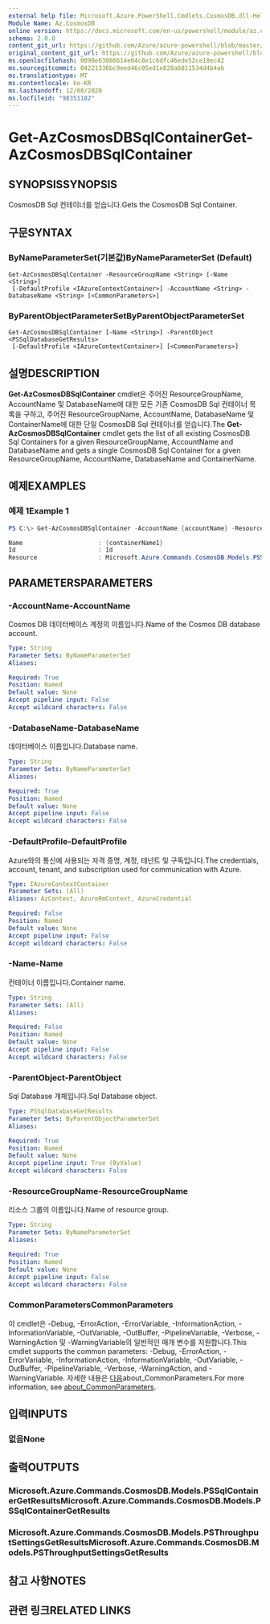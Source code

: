 ```yaml
---
external help file: Microsoft.Azure.PowerShell.Cmdlets.CosmosDB.dll-Help.xml
Module Name: Az.CosmosDB
online version: https://docs.microsoft.com/en-us/powershell/module/az.cosmosdb/get-azcosmosdbsqlcontainer
schema: 2.0.0
content_git_url: https://github.com/Azure/azure-powershell/blob/master/src/CosmosDB/CosmosDB/help/Get-AzCosmosDBSqlContainer.md
original_content_git_url: https://github.com/Azure/azure-powershell/blob/master/src/CosmosDB/CosmosDB/help/Get-AzCosmosDBSqlContainer.md
ms.openlocfilehash: 0090e63086614e64c8e1c6dfc46ede52ce18ec42
ms.sourcegitcommit: 04221336bc9eed46c05ed1e828a6811534d4b4ab
ms.translationtype: MT
ms.contentlocale: ko-KR
ms.lasthandoff: 12/08/2020
ms.locfileid: "98351182"
---
```

# <span data-ttu-id="b22c2-101">Get-AzCosmosDBSqlContainer</span><span class="sxs-lookup"><span data-stu-id="b22c2-101">Get-AzCosmosDBSqlContainer</span></span>

## <span data-ttu-id="b22c2-102">SYNOPSIS</span><span class="sxs-lookup"><span data-stu-id="b22c2-102">SYNOPSIS</span></span>
<span data-ttu-id="b22c2-103">CosmosDB Sql 컨테이너를 얻습니다.</span><span class="sxs-lookup"><span data-stu-id="b22c2-103">Gets the CosmosDB Sql Container.</span></span>

## <span data-ttu-id="b22c2-104">구문</span><span class="sxs-lookup"><span data-stu-id="b22c2-104">SYNTAX</span></span>

### <span data-ttu-id="b22c2-105">ByNameParameterSet(기본값)</span><span class="sxs-lookup"><span data-stu-id="b22c2-105">ByNameParameterSet (Default)</span></span>
```
Get-AzCosmosDBSqlContainer -ResourceGroupName <String> [-Name <String>]
 [-DefaultProfile <IAzureContextContainer>] -AccountName <String> -DatabaseName <String> [<CommonParameters>]
```

### <span data-ttu-id="b22c2-106">ByParentObjectParameterSet</span><span class="sxs-lookup"><span data-stu-id="b22c2-106">ByParentObjectParameterSet</span></span>
```
Get-AzCosmosDBSqlContainer [-Name <String>] -ParentObject <PSSqlDatabaseGetResults>
 [-DefaultProfile <IAzureContextContainer>] [<CommonParameters>]
```

## <span data-ttu-id="b22c2-107">설명</span><span class="sxs-lookup"><span data-stu-id="b22c2-107">DESCRIPTION</span></span>
<span data-ttu-id="b22c2-108">**Get-AzCosmosDBSqlContainer** cmdlet은 주어진 ResourceGroupName, AccountName 및 DatabaseName에 대한 모든 기존 CosmosDB Sql 컨테이너 목록을 구하고, 주어진 ResourceGroupName, AccountName, DatabaseName 및 ContainerName에 대한 단일 CosmosDB Sql 컨테이너를 얻습니다.</span><span class="sxs-lookup"><span data-stu-id="b22c2-108">The **Get-AzCosmosDBSqlContainer** cmdlet gets the list of all existing CosmosDB Sql Containers for a given ResourceGroupName, AccountName and DatabaseName and gets a single CosmosDB Sql Container for a given ResourceGroupName, AccountName, DatabaseName and ContainerName.</span></span>

## <span data-ttu-id="b22c2-109">예제</span><span class="sxs-lookup"><span data-stu-id="b22c2-109">EXAMPLES</span></span>

### <span data-ttu-id="b22c2-110">예제 1</span><span class="sxs-lookup"><span data-stu-id="b22c2-110">Example 1</span></span>
```powershell
PS C:\> Get-AzCosmosDBSqlContainer -AccountName {accountName} -ResourceGroupName {resourceGroupName} -DatabaseName {databaseName}

Name                     : {containerName1}
Id                       : Id
Resource                 : Microsoft.Azure.Commands.CosmosDB.Models.PSSqlContainerGetPropertiesResource
```

## <span data-ttu-id="b22c2-111">PARAMETERS</span><span class="sxs-lookup"><span data-stu-id="b22c2-111">PARAMETERS</span></span>

### <span data-ttu-id="b22c2-112">-AccountName</span><span class="sxs-lookup"><span data-stu-id="b22c2-112">-AccountName</span></span>
<span data-ttu-id="b22c2-113">Cosmos DB 데이터베이스 계정의 이름입니다.</span><span class="sxs-lookup"><span data-stu-id="b22c2-113">Name of the Cosmos DB database account.</span></span>

```yaml
Type: String
Parameter Sets: ByNameParameterSet
Aliases:

Required: True
Position: Named
Default value: None
Accept pipeline input: False
Accept wildcard characters: False
```

### <span data-ttu-id="b22c2-114">-DatabaseName</span><span class="sxs-lookup"><span data-stu-id="b22c2-114">-DatabaseName</span></span>
<span data-ttu-id="b22c2-115">데이터베이스 이름입니다.</span><span class="sxs-lookup"><span data-stu-id="b22c2-115">Database name.</span></span>

```yaml
Type: String
Parameter Sets: ByNameParameterSet
Aliases:

Required: True
Position: Named
Default value: None
Accept pipeline input: False
Accept wildcard characters: False
```

### <span data-ttu-id="b22c2-116">-DefaultProfile</span><span class="sxs-lookup"><span data-stu-id="b22c2-116">-DefaultProfile</span></span>
<span data-ttu-id="b22c2-117">Azure와의 통신에 사용되는 자격 증명, 계정, 테넌트 및 구독입니다.</span><span class="sxs-lookup"><span data-stu-id="b22c2-117">The credentials, account, tenant, and subscription used for communication with Azure.</span></span>

```yaml
Type: IAzureContextContainer
Parameter Sets: (All)
Aliases: AzContext, AzureRmContext, AzureCredential

Required: False
Position: Named
Default value: None
Accept pipeline input: False
Accept wildcard characters: False
```

### <span data-ttu-id="b22c2-118">-Name</span><span class="sxs-lookup"><span data-stu-id="b22c2-118">-Name</span></span>
<span data-ttu-id="b22c2-119">컨테이너 이름입니다.</span><span class="sxs-lookup"><span data-stu-id="b22c2-119">Container name.</span></span>

```yaml
Type: String
Parameter Sets: (All)
Aliases:

Required: False
Position: Named
Default value: None
Accept pipeline input: False
Accept wildcard characters: False
```

### <span data-ttu-id="b22c2-120">-ParentObject</span><span class="sxs-lookup"><span data-stu-id="b22c2-120">-ParentObject</span></span>
<span data-ttu-id="b22c2-121">Sql Database 개체입니다.</span><span class="sxs-lookup"><span data-stu-id="b22c2-121">Sql Database object.</span></span>

```yaml
Type: PSSqlDatabaseGetResults
Parameter Sets: ByParentObjectParameterSet
Aliases:

Required: True
Position: Named
Default value: None
Accept pipeline input: True (ByValue)
Accept wildcard characters: False
```

### <span data-ttu-id="b22c2-122">-ResourceGroupName</span><span class="sxs-lookup"><span data-stu-id="b22c2-122">-ResourceGroupName</span></span>
<span data-ttu-id="b22c2-123">리소스 그룹의 이름입니다.</span><span class="sxs-lookup"><span data-stu-id="b22c2-123">Name of resource group.</span></span>

```yaml
Type: String
Parameter Sets: ByNameParameterSet
Aliases:

Required: True
Position: Named
Default value: None
Accept pipeline input: False
Accept wildcard characters: False
```

### <span data-ttu-id="b22c2-124">CommonParameters</span><span class="sxs-lookup"><span data-stu-id="b22c2-124">CommonParameters</span></span>
<span data-ttu-id="b22c2-125">이 cmdlet은 -Debug, -ErrorAction, -ErrorVariable, -InformationAction, -InformationVariable, -OutVariable, -OutBuffer, -PipelineVariable, -Verbose, -WarningAction 및 -WarningVariable의 일반적인 매개 변수를 지원합니다.</span><span class="sxs-lookup"><span data-stu-id="b22c2-125">This cmdlet supports the common parameters: -Debug, -ErrorAction, -ErrorVariable, -InformationAction, -InformationVariable, -OutVariable, -OutBuffer, -PipelineVariable, -Verbose, -WarningAction, and -WarningVariable.</span></span> <span data-ttu-id="b22c2-126">자세한 내용은 [다음](http://go.microsoft.com/fwlink/?LinkID=113216)about_CommonParameters.</span><span class="sxs-lookup"><span data-stu-id="b22c2-126">For more information, see [about_CommonParameters](http://go.microsoft.com/fwlink/?LinkID=113216).</span></span>

## <span data-ttu-id="b22c2-127">입력</span><span class="sxs-lookup"><span data-stu-id="b22c2-127">INPUTS</span></span>

### <span data-ttu-id="b22c2-128">없음</span><span class="sxs-lookup"><span data-stu-id="b22c2-128">None</span></span>

## <span data-ttu-id="b22c2-129">출력</span><span class="sxs-lookup"><span data-stu-id="b22c2-129">OUTPUTS</span></span>

### <span data-ttu-id="b22c2-130">Microsoft.Azure.Commands.CosmosDB.Models.PSSqlContainerGetResults</span><span class="sxs-lookup"><span data-stu-id="b22c2-130">Microsoft.Azure.Commands.CosmosDB.Models.PSSqlContainerGetResults</span></span>

### <span data-ttu-id="b22c2-131">Microsoft.Azure.Commands.CosmosDB.Models.PSThroughputSettingsGetResults</span><span class="sxs-lookup"><span data-stu-id="b22c2-131">Microsoft.Azure.Commands.CosmosDB.Models.PSThroughputSettingsGetResults</span></span>

## <span data-ttu-id="b22c2-132">참고 사항</span><span class="sxs-lookup"><span data-stu-id="b22c2-132">NOTES</span></span>

## <span data-ttu-id="b22c2-133">관련 링크</span><span class="sxs-lookup"><span data-stu-id="b22c2-133">RELATED LINKS</span></span>

